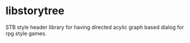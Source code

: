 # libstorytree

STB style header library for having directed acylic graph based dialog for
rpg style games.
